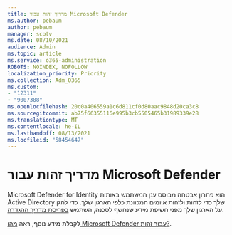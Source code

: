 ```yaml
---
title: מדריך זהות עבור Microsoft Defender
ms.author: pebaum
author: pebaum
manager: scotv
ms.date: 08/10/2021
audience: Admin
ms.topic: article
ms.service: o365-administration
ROBOTS: NOINDEX, NOFOLLOW
localization_priority: Priority
ms.collection: Adm_O365
ms.custom:
- "12311"
- "9007388"
ms.openlocfilehash: 20c0a406559a1c6d811cf0d80aac9848d20ca3c8
ms.sourcegitcommit: ab75f66355116e995b3cb5505465b31989339e28
ms.translationtype: MT
ms.contentlocale: he-IL
ms.lasthandoff: 08/13/2021
ms.locfileid: "58454647"
---
```

# <a name="microsoft-defender-for-identity-guide"></a>מדריך זהות עבור Microsoft Defender

Microsoft Defender for Identity הוא פתרון אבטחה מבוסס ענן המשתמש באותות Active Directory שלך כדי לזהות ולזהות איומים המכוונת כלפי הארגון שלך. כדי להגן על הארגון שלך מפני חשיפת מידע שנחשף לסכנה, השתמש [בפריסת מדריך ההגדרה](https://portal.office.com/adminportal/home?#/modernonboarding/microsoftdefenderforidentitysetupguide). 

לקבלת מידע נוסף, ראה [מהו Microsoft Defender עבור זהות?](https://docs.microsoft.com/defender-for-identity/what-is).  

